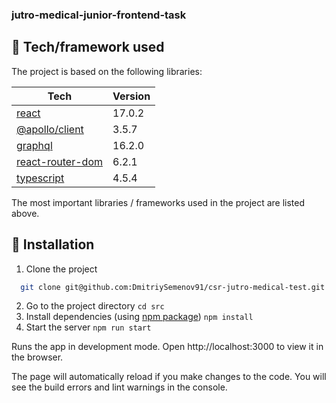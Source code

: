 ### jutro-medical-junior-frontend-task

## 🔧 Tech/framework used

The project is based on the following libraries:

| Tech                                       | Version |
| ------------------------------------------ | ------- |
| [react](https://yarnpkg.com/package/react) | 17.0.2  |
| [@apollo/client](X)                        | 3.5.7   |
| [graphql](X)                               | 16.2.0  |
| [react-router-dom](X)                      | 6.2.1   |
| [typescript](X)                            | 4.5.4   |

The most important libraries / frameworks used in the project are listed above.

## 💾 Installation

1. Clone the project

```bash
  git clone git@github.com:DmitriySemenov91/csr-jutro-medical-test.git
```

2. Go to the project directory `cd src`
3. Install dependencies (using [npm package](https://www.npmjs.com/)) `npm install`
4. Start the server `npm run start`

Runs the app in development mode.
Open http://localhost:3000 to view it in the browser.

The page will automatically reload if you make changes to the code.
You will see the build errors and lint warnings in the console.